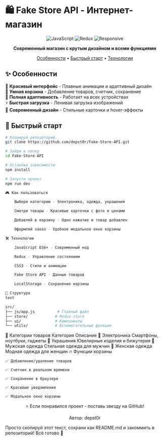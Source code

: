 # 🛍️ Fake Store API - Интернет-магазин

<div align="center">

![JavaScript](https://img.shields.io/badge/JavaScript-ES6+-yellow?style=for-the-badge&logo=javascript)
![Redux](https://img.shields.io/badge/Redux-State-purple?style=for-the-badge&logo=redux)
![Responsive](https://img.shields.io/badge/Responsive-Design-green?style=for-the-badge&logo=css3)

**Современный магазин с крутым дизайном и всеми функциями**

[Особенности](#✨-особенности) • [Быстрый старт](#🚀-быстрый-старт) • [Технологии](#🛠-технологии)

</div>

## ✨ Особенности

🎯 **Красивый интерфейс** - Плавные анимации и адаптивный дизайн  
🛒 **Умная корзина** - Добавление товаров, счетчик, сохранение  
📱 **Полная адаптивность** - Работает на всех устройствах  
⚡ **Быстрая загрузка** - Ленивая загрузка изображений  
🎨 **Современный дизайн** - Стильные карточки и hover-эффекты  

## 🚀 Быстрый старт

```bash
# Клонируй репозиторий
git clone https://github.com/depst0r/Fake-Store-API.git

# Зайди в папку
cd Fake-Store-API

# Установи зависимости
npm install

# Запусти проект
npm run dev

🎮 Как пользоваться

    Выбери категорию - Электроника, одежда, украшения

    Смотри товары - Красивые карточки с фото и ценами

    Добавляй в корзину - Одно нажатие и товар добавлен

    Оформляй заказ - Удобное модальное окно корзины

🛠 Технологии

    JavaScript ES6+ - Современный код

    Redux - Управление состоянием

    CSS3 - Стили и анимации

    Fake Store API - Данные товаров

    LocalStorage - Сохранение корзины

📁 Структура
text

src/
├── js/app.js          # Главный файл
├── store/            # Redux store
├── ui/               # Компоненты
└── utils/            # Вспомогательные функции
```
🎯 Категории товаров
Категория	Описание
📱 Электроника	Смартфоны, ноутбуки, гаджеты
💎 Украшения	Ювелирные изделия и бижутерия
👔 Мужская одежда	Стильная одежда для мужчин
👗 Женская одежда	Модная одежда для женщин
🔥 Функции корзины

    ✅ Добавление/удаление товаров

    ✅ Счетчик в реальном времени

    ✅ Сохранение в браузере

    ✅ Красивые уведомления

    ✅ Модальное окно корзины

<div align="center">
⭐ Если понравился проект - поставь звезду на GitHub!

Автор: depst0r
</div> 

Просто скопируй этот текст, сохрани как README.md и закоммить в репозиторий! Всё готово 🚀
